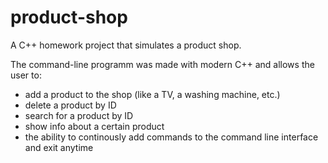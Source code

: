 # product-shop
A C++ homework project that simulates a product shop.

The command-line programm was made with modern C++ and allows the user to:
- add a product to the shop (like a TV, a washing machine, etc.)
- delete a product by ID
- search for a product by ID
- show info about a certain product
- the ability to continously add commands to the command line interface and exit anytime
